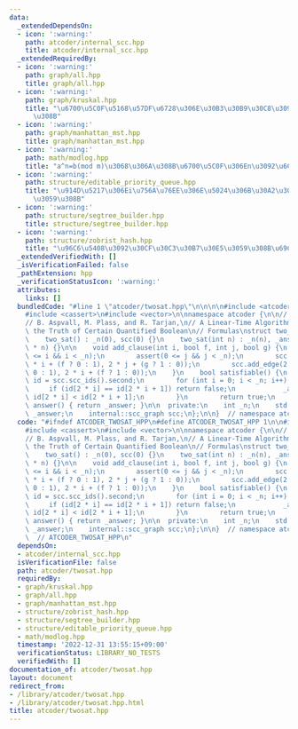 ```yaml
---
data:
  _extendedDependsOn:
  - icon: ':warning:'
    path: atcoder/internal_scc.hpp
    title: atcoder/internal_scc.hpp
  _extendedRequiredBy:
  - icon: ':warning:'
    path: graph/all.hpp
    title: graph/all.hpp
  - icon: ':warning:'
    path: graph/kruskal.hpp
    title: "\u6700\u5C0F\u5168\u57DF\u6728\u306E\u30B3\u30B9\u30C8\u3092\u6C42\u3081\
      \u308B"
  - icon: ':warning:'
    path: graph/manhattan_mst.hpp
    title: graph/manhattan_mst.hpp
  - icon: ':warning:'
    path: math/modlog.hpp
    title: "a^n=b(mod m)\u3068\u306A\u308B\u6700\u5C0F\u306En\u3092\u6C42\u3081\u308B"
  - icon: ':warning:'
    path: structure/editable_priority_queue.hpp
    title: "\u914D\u5217\u306Ei\u756A\u76EE\u306E\u5024\u306B\u30A2\u30AF\u30BB\u30B9\
      \u3059\u308B"
  - icon: ':warning:'
    path: structure/segtree_builder.hpp
    title: structure/segtree_builder.hpp
  - icon: ':warning:'
    path: structure/zobrist_hash.hpp
    title: "\u96C6\u5408\u3092\u30CF\u30C3\u30B7\u30E5\u3059\u308B\u69CB\u9020\u4F53"
  _extendedVerifiedWith: []
  _isVerificationFailed: false
  _pathExtension: hpp
  _verificationStatusIcon: ':warning:'
  attributes:
    links: []
  bundledCode: "#line 1 \"atcoder/twosat.hpp\"\n\n\n\n#include <atcoder/internal_scc>\n\
    #include <cassert>\n#include <vector>\n\nnamespace atcoder {\n\n// Reference:\n\
    // B. Aspvall, M. Plass, and R. Tarjan,\n// A Linear-Time Algorithm for Testing\
    \ the Truth of Certain Quantified Boolean\n// Formulas\nstruct two_sat {\n  public:\n\
    \    two_sat() : _n(0), scc(0) {}\n    two_sat(int n) : _n(n), _answer(n), scc(2\
    \ * n) {}\n\n    void add_clause(int i, bool f, int j, bool g) {\n        assert(0\
    \ <= i && i < _n);\n        assert(0 <= j && j < _n);\n        scc.add_edge(2\
    \ * i + (f ? 0 : 1), 2 * j + (g ? 1 : 0));\n        scc.add_edge(2 * j + (g ?\
    \ 0 : 1), 2 * i + (f ? 1 : 0));\n    }\n    bool satisfiable() {\n        auto\
    \ id = scc.scc_ids().second;\n        for (int i = 0; i < _n; i++) {\n       \
    \     if (id[2 * i] == id[2 * i + 1]) return false;\n            _answer[i] =\
    \ id[2 * i] < id[2 * i + 1];\n        }\n        return true;\n    }\n    std::vector<bool>\
    \ answer() { return _answer; }\n\n  private:\n    int _n;\n    std::vector<bool>\
    \ _answer;\n    internal::scc_graph scc;\n};\n\n}  // namespace atcoder\n\n\n"
  code: "#ifndef ATCODER_TWOSAT_HPP\n#define ATCODER_TWOSAT_HPP 1\n\n#include <atcoder/internal_scc>\n\
    #include <cassert>\n#include <vector>\n\nnamespace atcoder {\n\n// Reference:\n\
    // B. Aspvall, M. Plass, and R. Tarjan,\n// A Linear-Time Algorithm for Testing\
    \ the Truth of Certain Quantified Boolean\n// Formulas\nstruct two_sat {\n  public:\n\
    \    two_sat() : _n(0), scc(0) {}\n    two_sat(int n) : _n(n), _answer(n), scc(2\
    \ * n) {}\n\n    void add_clause(int i, bool f, int j, bool g) {\n        assert(0\
    \ <= i && i < _n);\n        assert(0 <= j && j < _n);\n        scc.add_edge(2\
    \ * i + (f ? 0 : 1), 2 * j + (g ? 1 : 0));\n        scc.add_edge(2 * j + (g ?\
    \ 0 : 1), 2 * i + (f ? 1 : 0));\n    }\n    bool satisfiable() {\n        auto\
    \ id = scc.scc_ids().second;\n        for (int i = 0; i < _n; i++) {\n       \
    \     if (id[2 * i] == id[2 * i + 1]) return false;\n            _answer[i] =\
    \ id[2 * i] < id[2 * i + 1];\n        }\n        return true;\n    }\n    std::vector<bool>\
    \ answer() { return _answer; }\n\n  private:\n    int _n;\n    std::vector<bool>\
    \ _answer;\n    internal::scc_graph scc;\n};\n\n}  // namespace atcoder\n\n#endif\
    \  // ATCODER_TWOSAT_HPP\n"
  dependsOn:
  - atcoder/internal_scc.hpp
  isVerificationFile: false
  path: atcoder/twosat.hpp
  requiredBy:
  - graph/kruskal.hpp
  - graph/all.hpp
  - graph/manhattan_mst.hpp
  - structure/zobrist_hash.hpp
  - structure/segtree_builder.hpp
  - structure/editable_priority_queue.hpp
  - math/modlog.hpp
  timestamp: '2022-12-31 13:55:15+09:00'
  verificationStatus: LIBRARY_NO_TESTS
  verifiedWith: []
documentation_of: atcoder/twosat.hpp
layout: document
redirect_from:
- /library/atcoder/twosat.hpp
- /library/atcoder/twosat.hpp.html
title: atcoder/twosat.hpp
---
```


